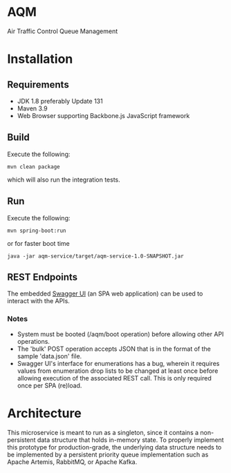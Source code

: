 # AQM
Air Traffic Control Queue Management

# Installation
## Requirements
* JDK 1.8 preferably Update 131
* Maven 3.9
* Web Browser supporting Backbone.js JavaScript framework

## Build
Execute the following:

    mvn clean package

which will also run the integration tests.

## Run
Execute the following:

    mvn spring-boot:run

or for faster boot time

    java -jar aqm-service/target/aqm-service-1.0-SNAPSHOT.jar
    
## REST Endpoints
The embedded [Swagger UI](http://localhost:8008/services/api-docs?url=http://localhost:8008/services/swagger.json) (an SPA web application) can be used to interact with the APIs.

### Notes
* System must be booted (/aqm/boot operation) before allowing other API operations.
* The 'bulk' POST operation accepts JSON that is in the format of the sample 'data.json' file.
* Swagger UI's interface for enumerations has a bug, wherein it requires values from enumeration drop lists to be changed at least once before allowing 
execution of the associated REST call.  This is only required once per SPA (re)load.

# Architecture

This microservice is meant to run as a singleton, since it contains a non-persistent data structure that holds in-memory state.  To properly implement this
prototype for production-grade, the underlying data structure needs to be implemented by a persistent priority queue implementation such as Apache Artemis, RabbitMQ, or Apache Kafka.

